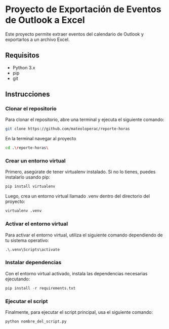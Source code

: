 # Proyecto de Exportación de Eventos de Outlook a Excel

Este proyecto permite extraer eventos del calendario de Outlook y exportarlos a un archivo Excel.

## Requisitos

- Python 3.x
- pip
- git

## Instrucciones

### Clonar el repositorio

Para clonar el repositorio, abre una terminal y ejecuta el siguiente comando:

```bash
git clone https://github.com/mateoloperac/reporte-horas
```

En la terminal navegar al proyecto

```bash
cd .\reporte-horas\
```

### Crear un entorno virtual

Primero, asegúrate de tener virtualenv instalado. Si no lo tienes, puedes instalarlo usando pip:

```python
pip install virtualenv
```

Luego, crea un entorno virtual llamado .venv dentro del directorio del proyecto:

```python
virtualenv .venv
```

### Activar el entorno virtual

Para activar el entorno virtual, utiliza el siguiente comando dependiendo de tu sistema operativo:

```python
.\.venv\Scripts\activate
```

### Instalar dependencias

Con el entorno virtual activado, instala las dependencias necesarias ejecutando:

```python
pip install -r requirements.txt
```

### Ejecutar el script

Finalmente, para ejecutar el script principal, usa el siguiente comando:

```python
python nombre_del_script.py
```
